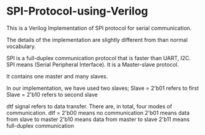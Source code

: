 # SPI-Protocol-using-Verilog
This is a Verilog Implementation of SPI protocol for serial communication.

The details of the implementation are slightly different from than normal vocabulary. 

SPI is a full-duplex communication protocol that is faster than UART, I2C. SPI means (Serial Peripheral Interface). It is a Master-slave protocol. 

It contains one master and many slaves.

In our implementation, we have used two slaves; Slave = 2'b01 refers to first
                                                Slave = 2'b10 refers to second slave 

dtf signal refers to data transfer. There are, in total, four modes of communication. 
                                                dtf = 2'b00 means no communication 
						      2'b01 means data from slave to master 
						      2'b10 means data from master to slave 
						      2'b11 means full-duplex communication
                
